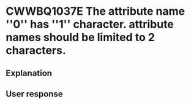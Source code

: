# CWWBQ1037E The attribute name ''0'' has ''1'' character. attribute names should be limited to 2 characters.

## Explanation

## User response